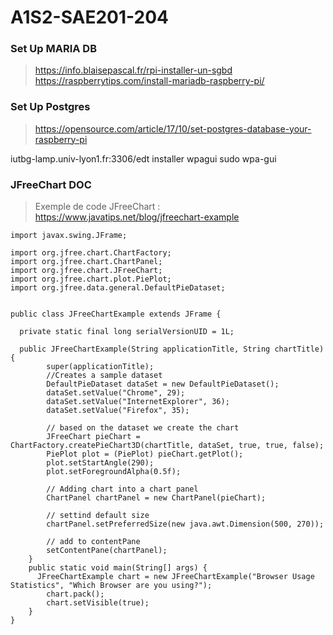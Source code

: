 # A1S2-SAE201-204

### Set Up MARIA DB
> https://info.blaisepascal.fr/rpi-installer-un-sgbd
> https://raspberrytips.com/install-mariadb-raspberry-pi/

### Set Up Postgres
> https://opensource.com/article/17/10/set-postgres-database-your-raspberry-pi



iutbg-lamp.univ-lyon1.fr:3306/edt
installer wpagui
sudo wpa-gui








### JFreeChart DOC

> Exemple de code JFreeChart : <br />
> https://www.javatips.net/blog/jfreechart-example

```
import javax.swing.JFrame;

import org.jfree.chart.ChartFactory;
import org.jfree.chart.ChartPanel;
import org.jfree.chart.JFreeChart;
import org.jfree.chart.plot.PiePlot;
import org.jfree.data.general.DefaultPieDataset;


public class JFreeChartExample extends JFrame {

  private static final long serialVersionUID = 1L;

  public JFreeChartExample(String applicationTitle, String chartTitle) {
        super(applicationTitle);
        //Creates a sample dataset
        DefaultPieDataset dataSet = new DefaultPieDataset();
        dataSet.setValue("Chrome", 29);
        dataSet.setValue("InternetExplorer", 36);
        dataSet.setValue("Firefox", 35);
       
        // based on the dataset we create the chart
        JFreeChart pieChart = ChartFactory.createPieChart3D(chartTitle, dataSet, true, true, false);
        PiePlot plot = (PiePlot) pieChart.getPlot();
        plot.setStartAngle(290);
        plot.setForegroundAlpha(0.5f);

        // Adding chart into a chart panel
        ChartPanel chartPanel = new ChartPanel(pieChart);
       
        // settind default size
        chartPanel.setPreferredSize(new java.awt.Dimension(500, 270));
       
        // add to contentPane
        setContentPane(chartPanel);
    }
    public static void main(String[] args) {
      JFreeChartExample chart = new JFreeChartExample("Browser Usage Statistics", "Which Browser are you using?");
        chart.pack();
        chart.setVisible(true);
    }
}
```
